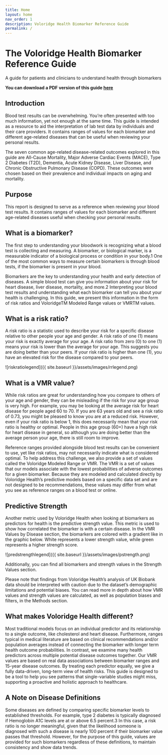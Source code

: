 ```yaml
---
title: Home
layout: home
nav_order: 1
description: Voloridge Health Biomarker Reference Guide
permalink: /
---
```


# The Voloridge Health Biomarker Reference Guide

A guide for patients and clinicians to understand health through biomarkers 

**You can download a PDF version of this guide [here](/assets/biomarker_reference_guide_v1.pdf)**


## Introduction

Blood test results can be overwhelming. You’re often presented with too much information, yet not enough at the same time. This guide is intended as a resource to aid the interpretation of lab test data by individuals and their care providers. It contains ranges of values for each biomarker and different age-related diseases that can be useful when reviewing your personal results. 

The seven common age-related disease-related outcomes explored in this guide are All-Cause Mortality, Major Adverse Cardiac Events (MACE), Type 2 Diabetes (T2D), Dementia, Acute Kidney Disease, Liver Disease, and Chronic Obstructive Pulmonary Disease (COPD). These outcomes were chosen based on their prevalence and individual impacts on aging and mortality. 

## Purpose

This report is designed to serve as a reference when reviewing your blood test results. It contains ranges of values for each biomarker and different age-related diseases useful when checking your personal results.

## What is a biomarker?

The first step to understanding your bloodwork is recognizing what a blood test is collecting and measuring. A biomarker, or biological marker, is a measurable indicator of a biological process or condition in your body.1  One of the most common ways to measure certain biomarkers is through blood tests, if the biomarker is present in your blood. 

Biomarkers are the key to understanding your health and early detection of diseases. A simple blood test can give you information about your risk for heart disease, liver disease, mortality, and more.2 Interpreting your blood test results and understanding what each biomarker can tell you about your health is challenging.  In this guide, we present this information in the form of risk ratios and VoloridgeTM Modeled Range values or VMRTM values. 


## What is a risk ratio?

A risk ratio is a statistic used to describe your risk for a specific disease relative to other people your age and gender. A risk ratio of one (1) means your risk is exactly average for your age. A risk ratio from zero (0) to one (1) means your risk is lower than the average for your age. This suggests you are doing better than your peers. If your risk ratio is higher than one (1), you have an elevated risk for the disease compared to your peers. 

![riskratiolegend]({{ site.baseurl }}/assets/images/rrlegend.png)

## What is a VMR value? 

While risk ratios are great for understanding how you compare to others of your age and gender, they can be misleading if the risk for your age group is very high. For example, you may be looking at the average risk for heart disease for people aged 60 to 70. If you are 63 years old and see a risk ratio of 0.73, you might be pleased to know you are at a reduced risk. However, even if your risk ratio is below 1, this does necessarily mean that your risk ratio is healthy or optimal. People in this age group (60+) have a high risk for heart disease in general, so although you are doing better than the average person your age, there is still room to improve. 

Reference ranges provided alongside blood test results can be convenient to use, yet like risk ratios, may not necessarily indicate what is considered optimal. To help address this challenge, we also provide a set of values called the Voloridge Modeled Range or VMR. The VMR is a set of values that our models associate with the lowest probabilities of adverse outcomes for a given biomarker. Because they are modeled and calculated directly by Voloridge Health’s predictive models based on a specific data set and are not designed to be recommendations, these values may differ from what you see as reference ranges on a blood test or online. 

## Predictive Strength 

Another metric used by Voloridge Health when looking at biomarkers as predictors for health is the predictive strength value. This metric is used to show how correlated the biomarker is with a certain disease. In the VMR Values by Disease section, the biomarkers are colored with a gradient like in the graphic below. White represents a lower strength value, while green represents a higher strength score. 

![predstrengthlegend]({{ site.baseurl }}/assets/images/pstrength.png)

Additionally, you can find all biomarkers and strength values in the Strength Values section. 

Please note that findings from Voloridge Health’s analysis of UK Biobank data should be interpreted with caution due to the dataset’s demographic limitations and potential biases. You can read more in depth about how VMR values and strength values are calculated, as well as population biases and filters, in the Methods section.  

## What makes Voloridge Health different? 

Most traditional models focus on an individual predictor and its relationship to a single outcome, like cholesterol and heart disease. Furthermore, ranges typical in medical literature are based on clinical recommendations and/or population averages instead of connecting the biomarker with longer term health outcome probabilities. In contrast, we examine many health predictors across multiple potential disease outcomes together. Our VMR values are based on real data associations between biomarker ranges and 15-year disease outcomes. By treating each predictor equally, we give a fully data-driven, long-term view of health risks. This guide is designed to be a tool to help you see patterns that single-variable studies might miss, supporting a proactive and holistic approach to healthcare. 

## A Note on Disease Definitions 

Some diseases are defined by comparing specific biomarker levels to established thresholds. For example, type 2 diabetes is typically diagnosed if Hemoglobin A1C levels are at or above 6.5 percent.3 In this case, a risk ratio is no longer meaningful, given that the likelihood someone is diagnosed with such a disease is nearly 100 percent if their biomarker value passes that threshold. However, for the purpose of this guide, values are provided for such biomarkers regardless of these definitions, to maintain consistency and show data trends. 


